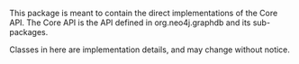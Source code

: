 This package is meant to contain the direct implementations of the Core API. The Core API is the API defined
in org.neo4j.graphdb and its sub-packages.

Classes in here are implementation details, and may change without notice.